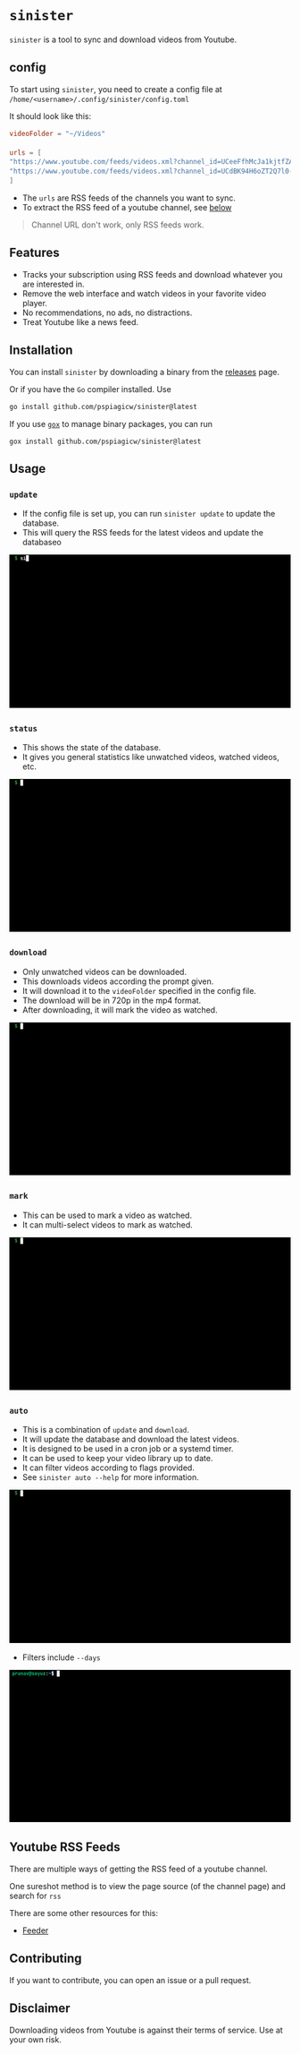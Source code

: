 # `sinister`

`sinister` is a tool to sync and download videos from Youtube.

## config

To start using `sinister`, you need to create a config file at `/home/<username>/.config/sinister/config.toml`

It should look like this:

```toml
videoFolder = "~/Videos"

urls = [
"https://www.youtube.com/feeds/videos.xml?channel_id=UCeeFfhMcJa1kjtfZAGskOCA",
"https://www.youtube.com/feeds/videos.xml?channel_id=UCdBK94H6oZT2Q7l0-b0xmMg"
]
```

- The `urls` are RSS feeds of the channels you want to sync.
- To extract the RSS feed of a youtube channel, see [below](#disclaimer)

> Channel URL don't work, only RSS feeds work.

## Features

- Tracks your subscription using RSS feeds and download whatever you are interested in.
- Remove the web interface and watch videos in your favorite video player.
- No recommendations, no ads, no distractions.
- Treat Youtube like a news feed.

## Installation

You can install `sinister` by downloading a binary from the [releases](https://github.com/pspiagicw/sinister/releases) page.

Or if you have the `Go` compiler installed. Use

```sh
go install github.com/pspiagicw/sinister@latest
```

If you use [`gox`](https://github.com/pspiagicw/gox) to manage binary packages, you can run

```
gox install github.com/pspiagicw/sinister@latest
```

## Usage

### `update`

- If the config file is set up, you can run `sinister update` to update the database.
- This will query the RSS feeds for the latest videos and update the databaseo

![update](./gifs/update.gif)

### `status`

- This shows the state of the database.
- It gives you general statistics like unwatched videos, watched videos, etc.

![status](./gifs/status.gif)

### `download`

- Only unwatched videos can be downloaded.
- This downloads videos according the prompt given.
- It will download it to the `videoFolder` specified in the config file.
- The download will be in 720p in the mp4 format.
- After downloading, it will mark the video as watched.

![download](./gifs/download.gif)

### `mark`

- This can be used to mark a video as watched.
- It can multi-select videos to mark as watched.

![mark](./gifs/mark.gif)

### `auto`

- This is a combination of `update` and `download`. 
- It will update the database and download the latest videos.
- It is designed to be used in a cron job or a systemd timer. 
- It can be used to keep your video library up to date.
- It can filter videos according to flags provided.
- See `sinister auto --help` for more information.

![auto](./gifs/auto.gif)

- Filters include `--days`

![auto-filter](./gifs/auto-filter.gif)

## Youtube RSS Feeds

There are multiple ways of getting the RSS feed of a youtube channel.

One sureshot method is to view the page source (of the channel page) and search for `rss`

There are some other resources for this:

- [Feeder](https://feeder.co/knowledge-base/rss-feed-creation/youtube-rss/)

## Contributing

If you want to contribute, you can open an issue or a pull request.

## Disclaimer

Downloading videos from Youtube is against their terms of service. Use at your own risk.

